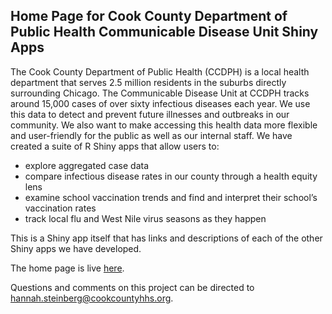 ﻿## Home Page for Cook County Department of Public Health Communicable Disease Unit Shiny Apps

The Cook County Department of Public Health (CCDPH) is a local health department that serves 2.5 million residents in the suburbs directly surrounding Chicago. The Communicable Disease Unit at CCDPH tracks around 15,000 cases of over sixty infectious diseases each year. We use this data to detect and prevent future illnesses and outbreaks in our community. We also want to make accessing this health data more flexible and user-friendly for the public as well as our internal staff. We have created a suite of R Shiny apps that allow users to: 
* explore aggregated case data
* compare infectious disease rates in our county through a health equity lens
* examine school vaccination trends and find and interpret their school’s vaccination rates
* track local flu and West Nile virus seasons as they happen

This is a Shiny app itself that has links and descriptions of each of the other Shiny apps we have developed.

The home page is live [here](https://ccdphcd.shinyapps.io/home/). 

Questions and comments on this project can be directed to [hannah.steinberg@cookcountyhhs.org](mailto:hannah.steinberg@cookcountyhhs.org).
